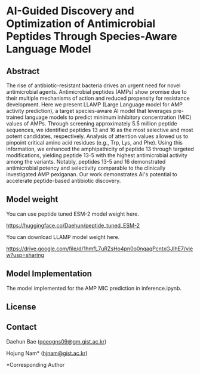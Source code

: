 # AI-Guided Discovery and Optimization of Antimicrobial Peptides Through Species-Aware Language Model

## Abstract
The rise of antibiotic-resistant bacteria drives an urgent need for novel antimicrobial agents. Antimicrobial peptides (AMPs) show promise due to their multiple mechanisms of action and reduced propensity for resistance development. Here we present LLAMP (Large Language model for AMP activity prediction), a target species-aware AI model that leverages pre-trained language models to predict minimum inhibitory concentration (MIC) values of AMPs. Through screening approximately 5.5 million peptide sequences, we identified peptides 13 and 16 as the most selective and most potent candidates, respectively. Analysis of attention values allowed us to pinpoint critical amino acid residues (e.g., Trp, Lys, and Phe). Using this information, we enhanced the amphipathicity of peptide 13  through targeted modifications, yielding peptide 13-5 with the highest antimicrobial activity among the variants. Notably, peptides 13-5 and 16 demonstrated antimicrobial potency and selectivity comparable to the clinically investigated AMP pexiganan. Our work demonstrates AI's potential to accelerate peptide-based antibiotic discovery.

## Model weight
You can use peptide tuned ESM-2 model weight here.

https://huggingface.co/Daehun/peptide_tuned_ESM-2

You can download LLAMP model weight here.

https://drive.google.com/file/d/1hmfL7uRZsHo4pn0o0nqaqPcntxGJIhE7/view?usp=sharing

## Model Implementation
The model implemented for the AMP MIC prediction in inference.ipynb.


## License

## Contact
Daehun Bae (qoeogns09@gm.gist.ac.kr)

Hojung Nam* (hjnam@gist.ac.kr)

*Corresponding Author

